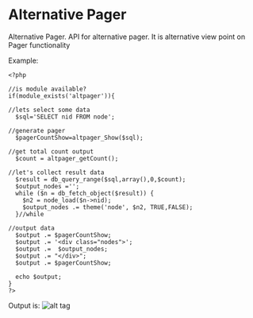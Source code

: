 Alternative Pager
========

Alternative Pager. API for alternative pager. It is alternative view point on Pager functionality


Example:

```
<?php

//is module available?
if(module_exists('altpager')){

//lets select some data
  $sql='SELECT nid FROM node';

//generate pager  
  $pagerCountShow=altpager_Show($sql);

//get total count output  
  $count = altpager_getCount();

//let's collect result data  
  $result = db_query_range($sql,array(),0,$count);
  $output_nodes ='';
  while ($n = db_fetch_object($result)) {
    $n2 = node_load($n->nid);
    $output_nodes .= theme('node', $n2, TRUE,FALSE);
  }//while

//output data
  $output .= $pagerCountShow;
  $output .= '<div class="nodes">';
  $output .=  $output_nodes;
  $output .= "</div>";
  $output .= $pagerCountShow;
  
  echo $output;
}
?>
```

Output is:
![alt tag](http://i61.tinypic.com/wbs7rb.png)
